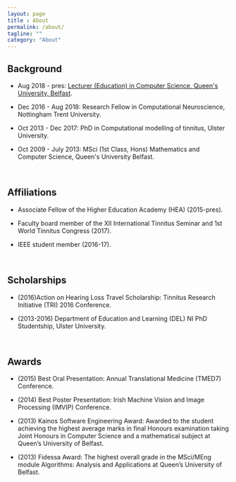 ```yaml
---
layout: page
title : About
permalink: /about/
tagline: ""
category: "About"
---
```


<h2>Background</h2>

  - Aug 2018 - pres: [Lecturer (Education) in Computer Science, Queen's University, Belfast].


[Lecturer (Education) in Computer Science, Queen's University, Belfast]: https://pure.qub.ac.uk/portal/en/persons/richard-gault(33eb60d1-43ca-4712-9c12-13a2653d4ff2).html


  - Dec 2016 - Aug 2018: Research Fellow in Computational Neuroscience, Nottingham Trent University.

  - Oct 2013 - Dec 2017: PhD in Computational modelling of tinnitus, Ulster University.

  - Oct 2009 - July 2013: MSci (1st Class, Hons) Mathematics and Computer Science, Queen's University Belfast.
<br>

<h2>Affiliations</h2>

  - Associate Fellow of the Higher Education Academy (HEA) (2015-pres).

  - Faculty board member of the XII International Tinnitus Seminar and 1st World Tinnitus Congress (2017).

  - IEEE student member (2016-17).
<br>
<h2>Scholarships</h2>

  - (2016)Action on Hearing Loss Travel Scholarship: Tinnitus Research Initiative (TRI) 2016 Conference.

  - (2013-2016) Department of Education and Learning (DEL) NI PhD Studentship, Ulster University.
<br>
<h2>Awards</h2>

  - (2015) Best Oral Presentation: Annual Translational Medicine (TMED7) Conference.

  - (2014) Best Poster Presentation: Irish Machine Vision and Image Processing (IMVIP) Conference.

  - (2013) Kainos Software Engineering Award: Awarded to the student achieving the highest average marks in final Honours examination taking Joint Honours in Computer Science and a mathematical subject at Queen’s University of Belfast.

  - (2013) Fidessa Award: The highest overall grade in the MSci/MEng module Algorithms: Analysis and Applications at Queen’s University of Belfast.
